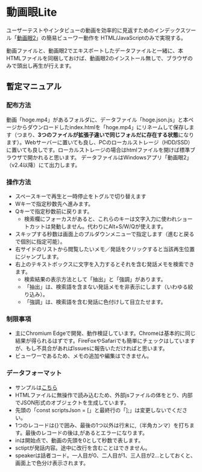 # 動画眼Lite
ユーザーテストやインタビューの動画を効率的に見返すためのインデックスツール「[動画眼2](https://github.com/do-gugan/do-gagan2)」の簡易ビューワー動作を
HTML/JavaScriptのみで実現する。

動画ファイルと、動画眼2でエキスポートしたデータファイルと一緒に、本HTMLファイルを同梱しておけば、動画眼2のインストール無しで、ブラウザのみで頭出し再生が行えます。

## 暫定マニュアル
### 配布方法
動画「hoge.mp4」があるフォルダに、データファイル「hoge.json.js」と本ページからダウンロードしたindex.htmlを「hoge.mp4」にリネームして保存します（つまり、**3つのファイルが拡張子違いで同じフォルだに存在する状態**になります）。Webサーバーに置いても良し、PCのローカルストレージ（HDD/SSD）に置いても良しです。ローカルストレージの場合はhtmlファイルを開けば標準ブラウザで開かれると思います。
データファイルはWindowsアプリ「動画眼2」（v2.4以降）にて出力します。
### 操作方法
- スペースキーで再生と一時停止をトグルで切り替えます
- Wキーで指定秒数先へ進みます。
- Qキーで指定秒数前に戻ります。
  - 検索欄にフォーカスがあると、これらのキーは文字入力に使われショートカットは発動しません。代わりにAlt+S/W/Qが使えます。
- スキップする秒数は画面上のプルダウンメニューで指定します（進むと戻るで個別に指定可能）。
- 右サイドのリストから閲覧したいメモ／発話をクリックすると当該再生位置にジャンプします。
- 右上のテキストボックスに文字を入力するとそれを含む発話メモを検索できます。
  - 検索結果の表示方法として「抽出」と「強調」があります。
  - 「抽出」は、検索語を含まない発話メモを非表示にします（いわゆる絞り込み）。
  - 「強調」は、検索語を含む発話に色付けして目立たせます。
### 制限事項
- 主にChromium Edgeで開発、動作検証しています。Chromeは基本的に同じ結果が得られるはずです。FireFoxやSafariでも簡単にチェックはしていますが、もし不具合があればIssuesに報告いただければと思います。
- ビューワーであるため、メモの追加や編集はできません。

### データフォーマット
- サンプルは[こちら](sample.json.js)
- HTMLファイルに無操作で読み込むため、外部jsファイルの体をとり、内部でJSON形式のオブジェクトを生成しています。
- 先頭の「const scriptsJson = [」と最終行の「];」は変更しないでください。
- 1つのレコードは{}で囲み、最後の1つ以外は行末に,（半角カンマ）を打ちます。最後のレコードの後は,があるとエラーになります。
- inは開始点で、動画の先頭を0として秒数で表します。
- sctiptが発話内容。途中に改行を含むことはできません。
- speakerは話者コード。一人目が0、二人目が1、三人目が2...としておくと、画面上で色分け表示されます。
